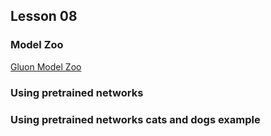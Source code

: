 ## Lesson 08


### Model Zoo

[Gluon Model Zoo](https://mxnet.incubator.apache.org/api/python/gluon/model_zoo.html)

### Using pretrained networks


### Using pretrained networks cats and dogs example

